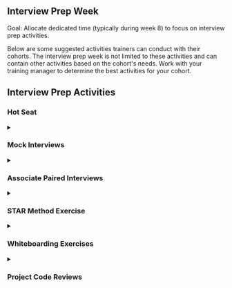 ## Interview Prep Week

Goal: Allocate dedicated time (typically during week 8) to focus on interview prep activities. 

Below are some suggested activities trainers can conduct with their cohorts. The interview prep week is not limited to these activities and can contain other activities based on the cohort's needs. Work with your training manager to determine the best activities for your cohort.

## Interview Prep Activities


### Hot Seat

<details>
<summary></summary>

Activity duration: **2 hours for a cohort of 15**

This activity works best for smaller cohorts, but can be done with any size cohort if time allows. For this activity you can use a pre-defined list of interview/technical questions (like these), or you can base your questions off of the cohort's curriculum. Select topics throughout the curriculum asking questions like "What is x technology," "Why do we use x technology," and "How can we implement x technology." Popcorn around the room, asking each associate a question or two before moving on to the next associate. After each response, ask the group for feedback: Do they agree with the answer? Is there anything they would have said differently? Was there anything that they liked about the answer?

The benefit of this activity is that everyone in the cohort has the ability to provide feedback, as well as hear examples of great responses and responses that need improvement. Associates who struggle under pressure or in front of a group may not do as well with this activity.

</details>

### Mock Interviews 

<details>
<summary></summary>

Activity duration: **15 hours for a cohort of 15**

Mock interviews also give associates exposure to interview questions, practice answering them, and an opportunity for valuable feedback, but in a one on one setting. See [this document](https://revature0-my.sharepoint.com/:w:/r/personal/charles_jester_revature_com/Documents/MockInterviewOutline.docx?d=w5c91cd12f10a41659eb0f67baab08479&csf=1&web=1&e=OZlLGy) for suggestions on how to conduct and evaluate mock interviews.

</details>

### Associate Paired Interviews 

<details>
<summary></summary>

Activity duration: **2 hour for a cohort of 15 + 30 mins - 1 hr of prep time**

For this activity, pair up associates and have them interview each other. Prior to the activity, you'll need to put together two question sheets to guide the associates. An example can be found here for full stack Java questions, but these questions should be modified depending on what you want this activity to focus on. 

Have one associate interview the other using their question sheet. They should take notes on their partner's answers. After completing the sheet (or after 45 minutes), the recording associate should review any feedback they have for their partner. The associates can take a short break before reversing roles and having the previous interviewee become the interviewer. They have a second question sheet with different questions that they ask, before reviewing feedback with their partner as well. The trainer can ask that their question sheet or just that the feedback be relayed to them for feedback on each associate.

The benefit of this activity is that associates feel less pressure to answer questions in front of a peer than a whole group or a trainer. They're also able to candidly discuss topics with one another to get different perspectives on topics and responses. If there are two cohorts ending around the same time with a similar curriculum, this is a great activity to with both concurrently. Pair associates with one from each cohort. There is also very little trainer overhead needed to conduct this activity, and can even be done when a trainer is occupied by other tasks or needs to be in meetings.

The drawback is that they don't get as much, if any, trainer feedback on their interview answers. This could be a good activity to do prior to other trainer led activities to get associates more comfortable in a low pressure situation.

</details>

### STAR Method Exercise

<details>
<summary></summary>

Activity duration: **Variable (can be worked into other activities) but should include at least 1 hour of associate prep time**

The STAR method is a method for answering behavioral interview questions that provides a structural guideline to anecdotal answers. It begins by explaining the situation you were in, and the task at hand. You follow by discussing the action you took and the result of that action. It allows you to back up your interview answers with concrete evidence from your experiences.

Start by providing [this overview](https://revature0-my.sharepoint.com/:b:/r/personal/emily_baillie_revature_com/Documents/Microsoft%20Teams%20Chat%20Files/STAR_Method_Interviews.pdf?csf=1&web=1&e=aO0s1i) of the STAR method to your team. Give them at least a day to read over it and familiarize themselves with the method and tell them to be ready to use it when answering interview questions in your desired format (full cohort, small groups, individually). 

For the activity itself, ask the associates open ended questions that are good candidates for the star method. Provide feedback to the associates. A template similar to the one below can be used to record their responses. Some questions you can ask include:
- Tell me about a time when you had a conflict with a co-worker.
- Describe a time when you had to manage numerous responsibilities. What did you do to complete the tasks?
- Tell me about a time when you failed. What did you learn from this encounter?
- Give an example of a goal you reached and tell me how you achieved it.
- Tell me about a difficult bug you resolved in your code.
- Tell me about a time you had a disagreement with your manager.
- What is your greatest strength?
- What is your biggest known area of improvement?

|  | Great Description | Okay Description | Poor Description | Notes |
| :---: | :---: | :---: | :---: | :---: |
| Situation | [X] | [&nbsp;  ] | [&nbsp;  ] | | 
| Task| [&nbsp;  ] | [X] | [&nbsp;  ] | |
| Action | [&nbsp;  ] | [X] | [&nbsp;  ] | | 
| Result | [&nbsp;  ] | [&nbsp;  ] | [X] | |

</details>

### Whiteboarding Exercises


<details>
<summary></summary>

Activity duration: **20 minutes per associate (15 for exercise, 5 minute for feedback)**

See [this repo](https://github.com/carolynrehm/whiteboarding) for some helpful whiteboarding exercises. Questions can be solved in another language if it's relevant to the training tack, but example solutions are provided in Java. Feel free to suggest alternative solutions, or solutions in other languages.

</details>

### Project Code Reviews